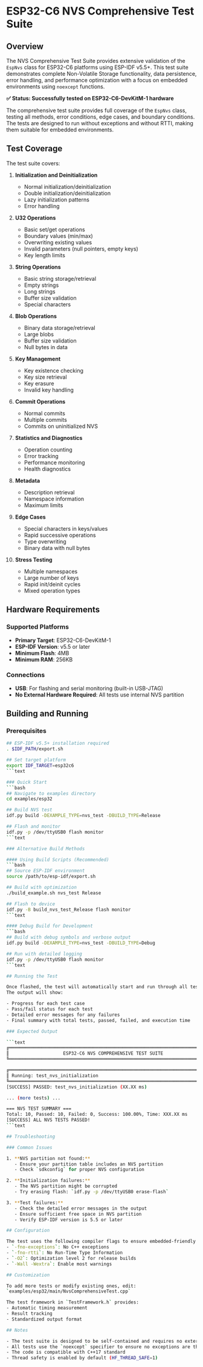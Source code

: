 # ESP32-C6 NVS Comprehensive Test Suite

## Overview

The NVS Comprehensive Test Suite provides extensive validation of the `EspNvs` class for ESP32-C6
platforms using ESP-IDF v5.5+.
This test suite demonstrates complete Non-Volatile Storage functionality, data persistence,
error handling,
and performance optimization with a focus on embedded environments using `noexcept` functions.

**✅ Status: Successfully tested on ESP32-C6-DevKitM-1 hardware**

The comprehensive test suite provides full coverage of the `EspNvs` class, testing all methods,
error conditions, edge cases, and boundary conditions.
The tests are designed to run without exceptions and without RTTI,
making them suitable for embedded environments.

## Test Coverage

The test suite covers:

1. **Initialization and Deinitialization**
   - Normal initialization/deinitialization
   - Double initialization/deinitialization
   - Lazy initialization patterns
   - Error handling

2. **U32 Operations**
   - Basic set/get operations
   - Boundary values (min/max)
   - Overwriting existing values
   - Invalid parameters (null pointers, empty keys)
   - Key length limits

3. **String Operations**
   - Basic string storage/retrieval
   - Empty strings
   - Long strings
   - Buffer size validation
   - Special characters

4. **Blob Operations**
   - Binary data storage/retrieval
   - Large blobs
   - Buffer size validation
   - Null bytes in data

5. **Key Management**
   - Key existence checking
   - Key size retrieval
   - Key erasure
   - Invalid key handling

6. **Commit Operations**
   - Normal commits
   - Multiple commits
   - Commits on uninitialized NVS

7. **Statistics and Diagnostics**
   - Operation counting
   - Error tracking
   - Performance monitoring
   - Health diagnostics

8. **Metadata**
   - Description retrieval
   - Namespace information
   - Maximum limits

9. **Edge Cases**
   - Special characters in keys/values
   - Rapid successive operations
   - Type overwriting
   - Binary data with null bytes

10. **Stress Testing**
    - Multiple namespaces
    - Large number of keys
    - Rapid init/deinit cycles
    - Mixed operation types

## Hardware Requirements

### Supported Platforms
- **Primary Target**: ESP32-C6-DevKitM-1
- **ESP-IDF Version**: v5.5 or later
- **Minimum Flash**: 4MB
- **Minimum RAM**: 256KB

### Connections
- **USB**: For flashing and serial monitoring (built-in USB-JTAG)
- **No External Hardware Required**: All tests use internal NVS partition

## Building and Running

### Prerequisites
```bash
## ESP-IDF v5.5+ installation required
. $IDF_PATH/export.sh

## Set target platform
export IDF_TARGET=esp32c6
```text

### Quick Start
```bash
## Navigate to examples directory
cd examples/esp32

## Build NVS test
idf.py build -DEXAMPLE_TYPE=nvs_test -DBUILD_TYPE=Release

## Flash and monitor
idf.py -p /dev/ttyUSB0 flash monitor
```text

### Alternative Build Methods

#### Using Build Scripts (Recommended)
```bash
## Source ESP-IDF environment
source /path/to/esp-idf/export.sh

## Build with optimization
./build_example.sh nvs_test Release

## Flash to device
idf.py -B build_nvs_test_Release flash monitor
```text

#### Debug Build for Development
```bash
## Build with debug symbols and verbose output
idf.py build -DEXAMPLE_TYPE=nvs_test -DBUILD_TYPE=Debug

## Run with detailed logging
idf.py -p /dev/ttyUSB0 flash monitor
```text

## Running the Test

Once flashed, the test will automatically start and run through all test cases.
The output will show:

- Progress for each test case
- Pass/fail status for each test
- Detailed error messages for any failures
- Final summary with total tests, passed, failed, and execution time

### Expected Output

```text
╔══════════════════════════════════════════════════════════════════════════════╗
║                    ESP32-C6 NVS COMPREHENSIVE TEST SUITE                     ║
╚══════════════════════════════════════════════════════════════════════════════╝

╔══════════════════════════════════════════════════════════════════════════════╗
║ Running: test_nvs_initialization                                            ║
╚══════════════════════════════════════════════════════════════════════════════╝
[SUCCESS] PASSED: test_nvs_initialization (XX.XX ms)

... (more tests) ...

=== NVS TEST SUMMARY ===
Total: 10, Passed: 10, Failed: 0, Success: 100.00%, Time: XXX.XX ms
[SUCCESS] ALL NVS TESTS PASSED!
```text

## Troubleshooting

### Common Issues

1. **NVS partition not found:**
   - Ensure your partition table includes an NVS partition
   - Check `sdkconfig` for proper NVS configuration

2. **Initialization failures:**
   - The NVS partition might be corrupted
   - Try erasing flash: `idf.py -p /dev/ttyUSB0 erase-flash`

3. **Test failures:**
   - Check the detailed error messages in the output
   - Ensure sufficient free space in NVS partition
   - Verify ESP-IDF version is 5.5 or later

## Configuration

The test uses the following compiler flags to ensure embedded-friendly code:
- `-fno-exceptions`: No C++ exceptions
- `-fno-rtti`: No Run-Time Type Information
- `-O2`: Optimization level 2 for release builds
- `-Wall -Wextra`: Enable most warnings

## Customization

To add more tests or modify existing ones, edit:
`examples/esp32/main/NvsComprehensiveTest.cpp`

The test framework in `TestFramework.h` provides:
- Automatic timing measurement
- Result tracking
- Standardized output format

## Notes

- The test suite is designed to be self-contained and requires no external dependencies
- All tests use the `noexcept` specifier to ensure no exceptions are thrown
- The code is compatible with C++17 standard
- Thread safety is enabled by default (HF_THREAD_SAFE=1)